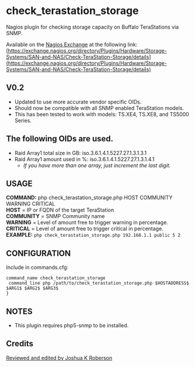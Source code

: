 # check_terastation_storage
Nagios plugin for checking storage capacity on Buffalo TeraStations via SNMP.

Available on the [Nagios Exchange](https://exchange.nagios.org) at the following link:  
[https://exchange.nagios.org/directory/Plugins/Hardware/Storage-Systems/SAN-and-NAS/Check-TeraStation-Storage/details](https://exchange.nagios.org/directory/Plugins/Hardware/Storage-Systems/SAN-and-NAS/Check-TeraStation-Storage/details)

## V0.2
* Updated to use more accurate vendor specific OIDs.
* Should now be compatible with all SNMP enabled TeraStation models.
* This has been tested to work with models: TS.XE4, TS.XE8, and TS5000 Series.

## The following OIDs are used.
* Raid Array1 total size in GB: iso.3.6.1.4.1.5227.27.1.3.1.3.1
* Raid Array1 amount used in %: iso.3.6.1.4.1.5227.27.1.3.1.4.1
  * _If you have more than one array, just increment the last digit._

## USAGE
**COMMAND:** php check_terastation_storage.php HOST COMMUNITY WARNING CRITICAL  
**HOST** = IP or FQDN of the target TeraStation  
**COMMUNITY** = SNMP Community name  
**WARNING** = Level of amount free to trigger warning in percentage.  
**CRITICAL** = Level of amount free to trigger critical in percentage.  
**EXAMPLE:** `php check_terastation_storage.php 192.168.1.1 public 5 2`  

## CONFIGURATION
Include in commands.cfg:
```define command{ 
command_name check_terastation_storage
 command_line php /path/to/check_terastation_storage.php $HOSTADDRESS$ $ARG1$ $ARG2$ $ARG3$
}
```

## NOTES
* This plugin requires php5-snmp to be installed.

## Credits
[Reviewed and edited by Joshua K Roberson](https://github.com/jroberson)


